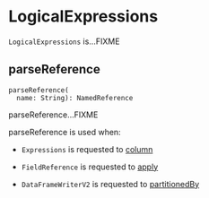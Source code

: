 # LogicalExpressions

`LogicalExpressions` is...FIXME

## parseReference

```
parseReference(
  name: String): NamedReference
```

parseReference...FIXME

parseReference is used when:

* `Expressions` is requested to [column](Expressions.md#column)

* `FieldReference` is requested to [apply](FieldReference.md#apply)

* `DataFrameWriterV2` is requested to [partitionedBy](DataFrameWriterV2.md#partitionedBy)
